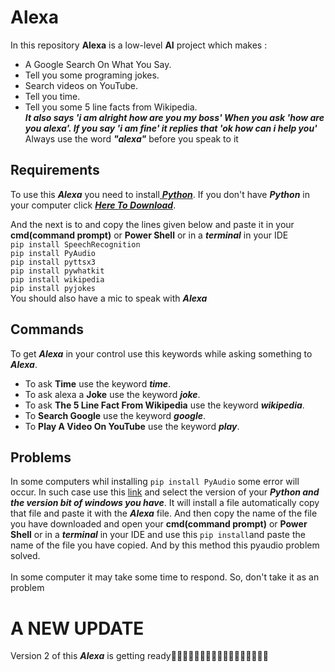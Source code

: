 # Alexa
In this repository **Alexa** is a low-level **AI** project which makes :
* A Google Search On What You Say.
* Tell you some programing jokes.
* Search videos on YouTube.
* Tell you time.
* Tell you some 5 line facts from Wikipedia. <br>
_**It also says 'i am alright how are you my boss' When you ask 'how are you alexa'. If you say 'i am fine' it replies that 'ok how can i help you'**_ <br>
Always use the word _**"alexa"**_ before you speak to it

## Requirements 
To use this _**Alexa**_ you need to install[ _**Python**_](https://www.python.org/). If you don't have _**Python**_ in your computer click [_**Here To Download**_](https://www.python.org/downloads/).<br>

And the next is to  and copy the lines given below and paste it in your **cmd(command prompt)** or **Power Shell** or in a _**terminal**_ in your IDE <br>
``pip install SpeechRecognition`` <br>
``pip install PyAudio`` <br>
``pip install pyttsx3`` <br>
``pip install pywhatkit`` <br>
``pip install wikipedia`` <br>
``pip install pyjokes`` <br>
You should also have a mic to speak with _**Alexa**_

## Commands
To get _**Alexa**_ in your control use this keywords while asking something to _**Alexa**_.
* To ask **Time** use the keyword _**time**_.
* To ask alexa a **Joke** use the keyword _**joke**_.
* To ask **The 5 Line Fact From Wikipedia** use the keyword _**wikipedia**_.
* To **Search Google** use the keyword _**google**_.
* To **Play A Video On YouTube** use the keyword _**play**_.

## Problems
In some computers whil installing ``pip install PyAudio`` some error will occur. In such case use this [link](https://www.lfd.uci.edu/~gohlke/pythonlibs/#pyaudio) and select the version of your _**Python and the version bit of windows you have**_. It will install a file automatically copy that file and paste it with the _**Alexa**_ file. And then copy the name of the file you have downloaded and open your **cmd(command prompt)** or **Power Shell** or in a _**terminal**_ in your IDE and use this ``pip install``and paste the name of the file you have copied. And by this method this pyaudio problem solved. <br> <br>
In some computer it may take some time to respond. So, don't take it as an problem
# A NEW UPDATE
Version 2 of this _**Alexa**_ is getting ready🎈🎈🎈🎆🎆🎆🎇🎇🎇🎇🎊🎊🎊🥳🥳🥳🥳
